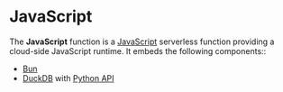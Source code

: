 # JavaScript

The **JavaScript** function is a [JavaScript](https://developer.mozilla.org/en-US/docs/Web/JavaScript) serverless function providing a cloud-side JavaScript runtime. It embeds the following components::

- [Bun](https://bun.sh/)
- [DuckDB](https://duckdb.org/) with [Python API](https://duckdb.org/docs/api/python/overview.html)
